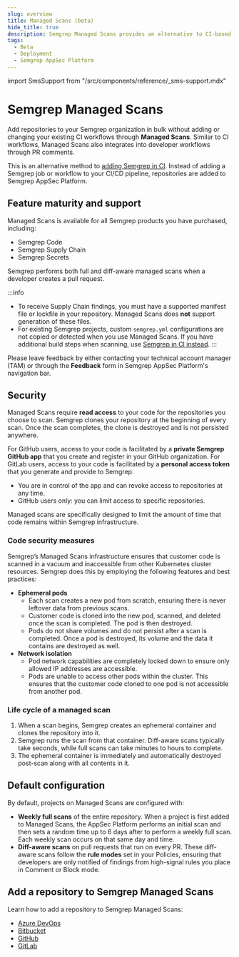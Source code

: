 ```yaml
---
slug: overview
title: Managed Scans (beta)
hide_title: true
description: Semgrep Managed Scans provides an alternative to CI-based workflows. It enables you to add repositories to your Semgrep org in bulk without changing your CI workflows.
tags:
  - Beta
  - Deployment
  - Semgrep AppSec Platform
---
```


import SmsSupport from "/src/components/reference/_sms-support.mdx"

# Semgrep Managed Scans

Add repositories to your Semgrep organization in bulk without adding or changing your existing CI workflows through **Managed Scans**. Similar to CI workflows, Managed Scans also integrates into developer workflows through PR comments.

This is an alternative method to [adding Semgrep in CI](/deployment/add-semgrep-to-ci). Instead of adding a Semgrep job or workflow to your CI/CD pipeline, repositories are added to Semgrep AppSec Platform.

## Feature maturity and support

<SmsSupport />

Managed Scans is available for all Semgrep products you have purchased, including:
  - Semgrep Code
  - Semgrep Supply Chain
  - Semgrep Secrets

Semgrep performs both full and diff-aware managed scans when a developer creates a pull request.

:::info
- To receive Supply Chain findings, you must have a supported manifest file or lockfile in your repository. Managed Scans does **not** support generation of these files.
- For existing Semgrep projects, custom `semgrep.yml` configurations are not copied or detected when you use Managed Scans. If you have additional build steps when scanning, use [Semgrep in CI instead](/deployment/add-semgrep-to-ci).
:::

Please leave feedback by either contacting your technical account manager (TAM) or through the **<i class="fa-solid fa-bullhorn"></i> Feedback** form in Semgrep AppSec Platform's navigation bar.

## Security

Managed Scans require **read access** to your code for the repositories you choose to scan. Semgrep clones your repository at the beginning of every scan. Once the scan completes, the clone is destroyed and is not persisted anywhere.

For GitHub users, access to your code is facilitated by a **private Semgrep GitHub app** that you create and register in your GitHub organization. For GitLab users, access to your code is facilitated by a **personal access token** that you generate and provide to Semgrep.

- You are in control of the app and can revoke access to repositories at any time.
- GitHub users only: you can limit access to specific repositories.

Managed scans are specifically designed to limit the amount of time that code remains within Semgrep infrastructure.

### Code security measures

Semgrep’s Managed Scans infrastructure ensures that customer code is scanned in a vacuum and inaccessible from other Kubernetes cluster resources. Semgrep does this by employing the following features and best practices:

- **Ephemeral pods**
  - Each scan creates a new pod from scratch, ensuring there is never leftover data from previous scans.
  - Customer code is cloned into the new pod, scanned, and deleted once the scan is completed. The pod is then destroyed. 
  - Pods do not share volumes and do not persist after a scan is completed. Once a pod is destroyed, its volume and the data it contains are destroyed as well.
- **Network isolation**
  - Pod network capabilities are completely locked down to ensure only allowed IP addresses are accessible.
  - Pods are unable to access other pods within the cluster. This ensures that the customer code cloned to one pod is not accessible from another pod. 

### Life cycle of a managed scan

1. When a scan begins, Semgrep creates an ephemeral container and clones the repository into it.
1. Semgrep runs the scan from that container. Diff-aware scans typically take seconds, while full scans can take minutes to hours to complete.
1. The ephemeral container is immediately and automatically destroyed post-scan along with all contents in it.

## Default configuration

By default, projects on Managed Scans are configured with:

- **Weekly full scans** of the entire repository. When a project is first added to Managed Scans, the AppSec Platform performs an initial scan and then sets a random time up to 6 days after to perform a weekly full scan. Each weekly scan occurs on that same day and time.
- **Diff-aware scans** on pull requests that run on every PR. These diff-aware scans follow the **rule modes** set in your Policies, ensuring that developers are only notified of findings from high-signal rules you place in Comment or Block mode.

## Add a repository to Semgrep Managed Scans

Learn how to add a repository to Semgrep Managed Scans:

- [Azure DevOps](/deployment/managed-scanning/azure)
- [Bitbucket](/deployment/managed-scanning/bitbucket)
- [GitHub](/deployment/managed-scanning/github)
- [GitLab](/deployment/managed-scanning/gitlab)
